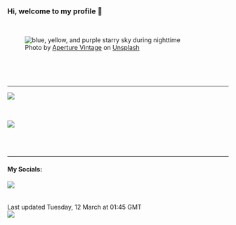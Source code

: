 <h3>Hi, welcome to my profile 👋</h3>

<br />
<figure>
  <img
    src="https://images.unsplash.com/photo-1503264116251-35a269479413?crop=entropy&cs=tinysrgb&fit=max&fm=jpg&ixid=M3wyNzQ3MDB8MHwxfHJhbmRvbXx8fHx8fHx8fDE3MTAyMDQ4Mzh8&ixlib=rb-4.0.3&q=80&w=1080&auto=format"
    alt="blue, yellow, and purple starry sky during nighttime" 
  />
  <figcaption>Photo by <a
    href="https://unsplash.com/@aperturevintage?utm_source=Profile%20readme&utm_medium=referral">Aperture Vintage</a> on <a
    href="https://unsplash.com/?utm_source=Profile%20readme&utm_medium=referral">Unsplash</a></figcaption>
</figure>




  <br /><br /><br />

<hr />
<img
  src="https://github-readme-stats.vercel.app/api?username=shanelucy&show_icons=true&theme=calm"
/>
<br /><br /><br />

<img 
  src="https://github-readme-stats.vercel.app/api/top-langs/?username=shanelucy&theme=calm"
/>
<br /><br /><br /><br />
<hr />
<h4>My Socials:</h4>
<a href="https://uk.linkedin.com/in/shane-lucy-4735b616a">
  <img
    src="https://img.shields.io/badge/linkedin%20-%230077B5.svg?&style=for-the-badge&logo=linkedin&logoColor=white"
  />
</a>
<br /><br /><br />
Last updated Tuesday, 12 March at 01:45 GMT
<br />
<img
  src="https://github.com/ShaneLucy/ShaneLucy/workflows/README%20build/badge.svg"
/>

